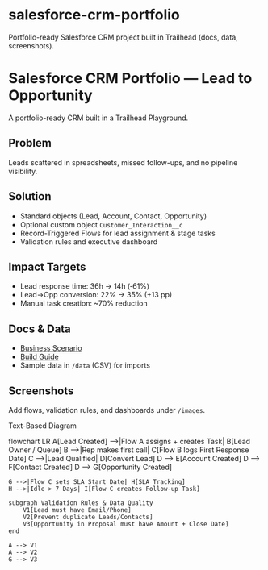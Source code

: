 # salesforce-crm-portfolio
Portfolio-ready Salesforce CRM project built in Trailhead (docs, data, screenshots).
# Salesforce CRM Portfolio — Lead to Opportunity

A portfolio-ready CRM built in a Trailhead Playground.

## Problem
Leads scattered in spreadsheets, missed follow-ups, and no pipeline visibility.

## Solution
- Standard objects (Lead, Account, Contact, Opportunity)
- Optional custom object `Customer_Interaction__c`
- Record-Triggered Flows for lead assignment & stage tasks
- Validation rules and executive dashboard

## Impact Targets
- Lead response time: 36h → 14h (‑61%)
- Lead→Opp conversion: 22% → 35% (+13 pp)
- Manual task creation: ~70% reduction

## Docs & Data
- [Business Scenario](./docs/BusinessScenario.md)
- [Build Guide](./docs/BuildGuide.md)
- Sample data in `/data` (CSV) for imports

## Screenshots
Add flows, validation rules, and dashboards under `/images`.

Text-Based Diagram

flowchart LR
    A[Lead Created] -->|Flow A assigns + creates Task| B[Lead Owner / Queue]
    B -->|Rep makes first call| C[Flow B logs First Response Date]
    C -->|Lead Qualified| D[Convert Lead]
    D --> E[Account Created]
    D --> F[Contact Created]
    D --> G[Opportunity Created]

    G -->|Flow C sets SLA Start Date| H[SLA Tracking]
    H -->|Idle > 7 Days| I[Flow C creates Follow-up Task]

    subgraph Validation Rules & Data Quality
        V1[Lead must have Email/Phone]
        V2[Prevent duplicate Leads/Contacts]
        V3[Opportunity in Proposal must have Amount + Close Date]
    end

    A --> V1
    A --> V2
    G --> V3
